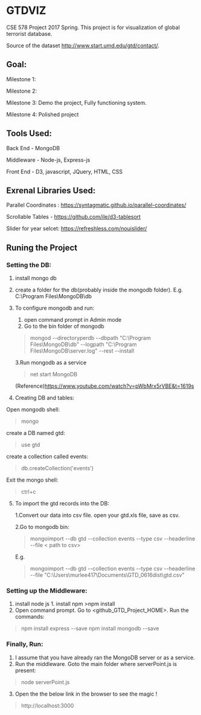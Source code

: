 # GTDVIZ
CSE 578 Project 2017 Spring.
This project is for visualization of global terrorist database.

Source of the dataset http://www.start.umd.edu/gtd/contact/.


## Goal:
Milestone 1:

Milestone 2:

Milestone 3: Demo the project, Fully functioning system.

Milestone 4: Polished project


## Tools Used:

Back End   - MongoDB

Middleware - Node-js, Express-js

Front End  - D3, javascript, JQuery, HTML, CSS


## Exrenal Libraries Used:

Parallel Coordinates : https://syntagmatic.github.io/parallel-coordinates/

Scrollable Tables - https://github.com/ile/d3-tablesort

Slider for year selcet: https://refreshless.com/nouislider/


## Runing the Project
### Setting the DB:
1. install mongo db
2. create a folder for the db(probably inside the mongodb folder). E.g. C:\Program Files\MongoDB\db
3. To configure mongodb and run: 
    1. open command prompt in Admin mode
    2. Go to the bin folder of mongodb
    >mongod --directoryperdb --dbpath "C:\Program Files\MongoDB\db" --logpath "C:\Program Files\MongoDB\server.log" --rest --install
    
    3.Run mongodb as a service

    >net start MongoDB

    (Reference)https://www.youtube.com/watch?v=pWbMrx5rVBE&t=1619s
4. Creating DB and tables:

Open mongodb shell:

>mongo

create a DB named gtd:

>use gtd

create a collection called events:

>db.createCollection('events')

Exit the mongo shell:

>ctrl+c


5. To import the gtd records into the DB:

    1.Convert our data into csv file. open your gtd.xls file, save as csv.
    
    2.Go to mongodb bin:
    
    >mongoimport --db gtd --collection events --type csv --headerline --file < path to csv>
    
    E.g. 
    
    >mongoimport --db gtd --collection events --type csv --headerline --file "C:\Users\murlee417\Documents\GTD_0616dist\gtd.csv"

### Setting up the Middleware:
1. install node js
        1.  install npm 
        >npm install
2. Open command prompt. Go to <github_GTD_Project_HOME>. 
Run the commands:
>npm install express --save
>npm install mongodb --save

<!--
ignore the below commands
-------------------------
To configure the project:
>npm init 
set the starting point to index.html
-->

### Finally, Run:
1. I assume that you have already ran the MongoDB server or as a service.
2. Run the middleware. Goto the main folder where serverPoint.js is present:
>node serverPoint.js
3. Open the the below link in the browser to see the magic !
>http://localhost:3000






